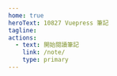 ```yaml
---
home: true
heroText: 10827 Vuepress 筆記
tagline: 
actions:
  - text: 開始閱讀筆記
    link: /note/
    type: primary
---
```

